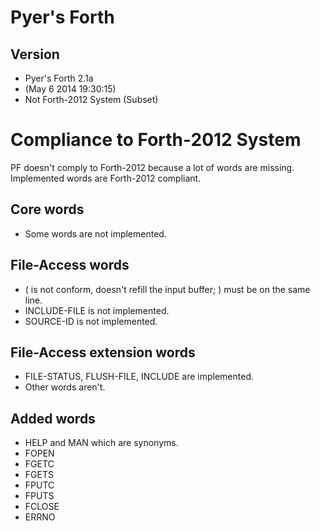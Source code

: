 Pyer's Forth
============

Version
-------
- Pyer's Forth 2.1a
- (May  6 2014 19:30:15)
- Not Forth-2012 System (Subset)


Compliance to Forth-2012 System
===============================
PF doesn't comply to Forth-2012 because a lot of words are missing.
Implemented words are Forth-2012 compliant.

Core words
----------
- Some words are not implemented.

File-Access words
-----------------
- ( is not conform, doesn't refill the input buffer; ) must be on the same line.
- INCLUDE-FILE is not implemented.
- SOURCE-ID is not implemented.

File-Access extension words
---------------------------
- FILE-STATUS, FLUSH-FILE, INCLUDE are implemented.
- Other words aren't.

Added words
-----------
- HELP and MAN which are synonyms.
- FOPEN
- FGETC
- FGETS
- FPUTC
- FPUTS
- FCLOSE
- ERRNO

